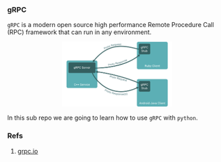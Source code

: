 ### gRPC

`gRPC` is a modern open source high performance Remote Procedure Call (RPC) framework that can run in any environment.

<p align="center"><img src="grpc.svg" alt="grpc" width="50%"/>

In this sub repo we are going to learn how to use `gRPC` with `python`.

### Refs

1. [grpc.io](https://grpc.io/)
